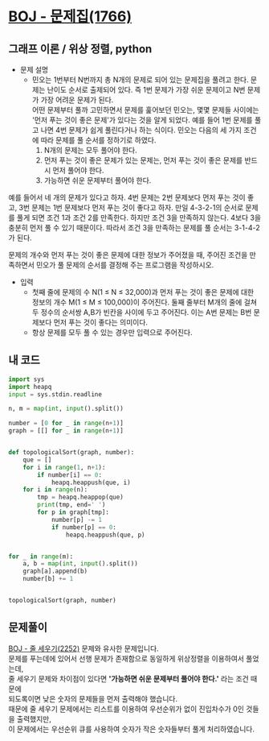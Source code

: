 [BOJ - 문제집(1766)](https://www.acmicpc.net/problem/1766)
===

그래프 이론 / 위상 정렬, python
---

* 문제 설명
  - 민오는 1번부터 N번까지 총 N개의 문제로 되어 있는 문제집을 풀려고 한다. 문제는 난이도 순서로 출제되어 있다. 즉 1번 문제가 가장 쉬운 문제이고 N번 문제가 가장 어려운 문제가 된다.  
  어떤 문제부터 풀까 고민하면서 문제를 훑어보던 민오는, 몇몇 문제들 사이에는 '먼저 푸는 것이 좋은 문제'가 있다는 것을 알게 되었다. 예를 들어 1번 문제를 풀고 나면 4번 문제가 쉽게 풀린다거나 하는 식이다. 민오는 다음의 세 가지 조건에 따라 문제를 풀 순서를 정하기로 하였다.  
    1. N개의 문제는 모두 풀어야 한다.  
    2. 먼저 푸는 것이 좋은 문제가 있는 문제는, 먼저 푸는 것이 좋은 문제를 반드시 먼저 풀어야 한다.
    3. 가능하면 쉬운 문제부터 풀어야 한다.  
  
  
예를 들어서 네 개의 문제가 있다고 하자. 4번 문제는 2번 문제보다 먼저 푸는 것이 좋고, 3번 문제는 1번 문제보다 먼저 푸는 것이 좋다고 하자. 만일 4-3-2-1의 순서로 문제를 풀게 되면 조건 1과 조건 2를 만족한다. 하지만 조건 3을 만족하지 않는다. 4보다 3을 충분히 먼저 풀 수 있기 때문이다. 따라서 조건 3을 만족하는 문제를 풀 순서는 3-1-4-2가 된다.  

문제의 개수와 먼저 푸는 것이 좋은 문제에 대한 정보가 주어졌을 때, 주어진 조건을 만족하면서 민오가 풀 문제의 순서를 결정해 주는 프로그램을 작성하시오.  
 

* 입력  
  - 첫째 줄에 문제의 수 N(1 ≤ N ≤ 32,000)과 먼저 푸는 것이 좋은 문제에 대한 정보의 개수 M(1 ≤ M ≤ 100,000)이 주어진다. 둘째 줄부터 M개의 줄에 걸쳐 두 정수의 순서쌍 A,B가 빈칸을 사이에 두고 주어진다. 이는 A번 문제는 B번 문제보다 먼저 푸는 것이 좋다는 의미이다.  
  - 항상 문제를 모두 풀 수 있는 경우만 입력으로 주어진다.  
  
  
## 내 코드  

```python
import sys
import heapq
input = sys.stdin.readline

n, m = map(int, input().split())

number = [0 for _ in range(n+1)]
graph = [[] for _ in range(n+1)]


def topologicalSort(graph, number):
    que = []
    for i in range(1, n+1):
        if number[i] == 0:
            heapq.heappush(que, i)
    for i in range(n):
        tmp = heapq.heappop(que)
        print(tmp, end=' ')
        for p in graph[tmp]:
            number[p] -= 1
            if number[p] == 0:
                heapq.heappush(que, p)


for _ in range(m):
    a, b = map(int, input().split())
    graph[a].append(b)
    number[b] += 1


topologicalSort(graph, number)

 ```  
  
  
## 문제풀이  
 
[BOJ - 줄 세우기(2252)](https://shg9411.github.io/BOJ-2252/) 문제와 유사한 문제입니다.  
문제를 푸는데에 있어서 선행 문제가 존재함으로 동일하게 위상정렬을 이용하여서 풀었는데,  
줄 세우기 문제와 차이점이 있다면 **'가능하면 쉬운 문제부터 풀어야 한다.'** 라는 조건 때문에  
되도록이면 낮은 숫자의 문제들을 먼저 출력해야 했습니다.  
때문에 줄 세우기 문제에서는 리스트를 이용하여 우선순위가 없이 진입차수가 0인 것들을 출력했지만,  
이 문제에서는 우선순위 큐를 사용하여 숫자가 작은 숫자들부터 풀게 처리하였습니다.
